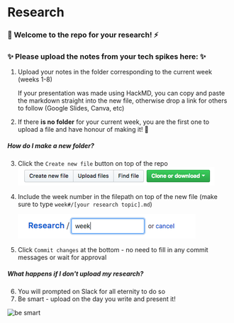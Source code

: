 # Research

### :wave: Welcome to the repo for your research! :zap:

### :sparkles: Please upload the notes from your tech spikes here: :sparkles:

1. Upload your notes in the folder corresponding to the current week (weeks 1-8)
   
   If your presentation was made using HackMD, you can copy and paste the markdown straight into the new file, otherwise drop a link for others to follow (Google Slides, Canva, etc)

2. If there **is no folder** for your current week, you are the first one to upload a file and have honour of making it! :tada:

##### How do I make a new folder?

3. Click the `Create new file` button on top of the repo
   ![create file button](https://github.com/fac-15/Research/blob/master/CreateNewFile_button.png)
4. Include the week number in the filepath on top of the new file (make sure to type `week#/[your research topic].md`)

   ![filepath](https://github.com/fac-15/Research/blob/master/Screen%20Shot%202018-10-30%20at%2019.43.53.png)

5. Click `Commit changes` at the bottom - no need to fill in any commit messages or wait for approval

##### What happens if I don't upload my research?

6. You will prompted on Slack for all eternity to do so
7. Be smart - upload on the day you write and present it!

![be smart](https://media.giphy.com/media/ZThQqlxY5BXMc/giphy.gif)
